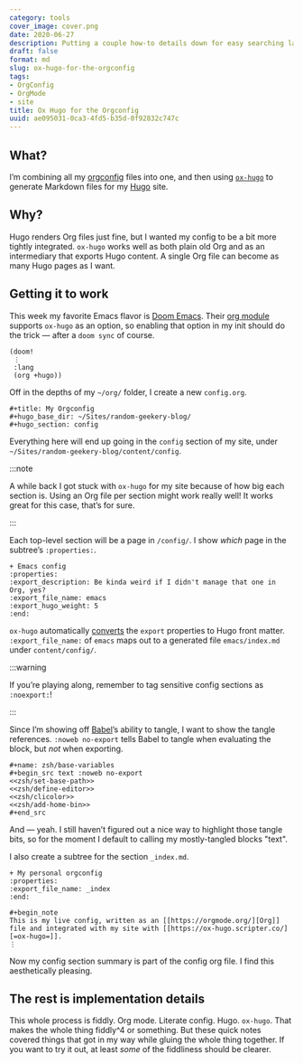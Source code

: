 ```yaml
---
category: tools
cover_image: cover.png
date: 2020-06-27
description: Putting a couple how-to details down for easy searching later
draft: false
format: md
slug: ox-hugo-for-the-orgconfig
tags:
- OrgConfig
- OrgMode
- site
title: Ox Hugo for the Orgconfig
uuid: ae095031-0ca3-4fd5-b35d-0f92832c747c
---
```


## What?

I’m combining all my [orgconfig][] files into one, and then using
[`ox-hugo`][ox-hugo] to generate Markdown files for my [Hugo][hugo] site.

## Why?

Hugo renders Org files just fine, but I wanted my config to be a bit more
tightly integrated.  `ox-hugo` works well as both plain old Org and as an
intermediary that exports Hugo content.  A single Org file can become as many
Hugo pages as I want.

## Getting it to work

This week my favorite Emacs flavor is [Doom Emacs][doom-emacs].  Their [org
module][org-module] supports `ox-hugo` as an option, so enabling that option in
my init should do the trick — after a `doom sync` of course.

``` elisp
(doom!
 ⋮
 :lang
 (org +hugo))
```

Off in the depths of my `~/org/` folder, I create a new `config.org`.

``` text
#+title: My Orgconfig
#+hugo_base_dir: ~/Sites/random-geekery-blog/
#+hugo_section: config
```

Everything here will end up going in the `config` section of my site, under
`~/Sites/random-geekery-blog/content/config`.

:::note

A while back I got stuck with `ox-hugo` for my site because of how big each
section is.  Using an Org file per section might work really well!  It works
great for this case, that’s for sure.

:::

Each top-level section will be a page in `/config/`.
I show *which* page in the subtree’s `:properties:`.

``` text
+ Emacs config
:properties:
:export_description: Be kinda weird if I didn't manage that one in Org, yes?
:export_file_name: emacs
:export_hugo_weight: 5
:end:
```

`ox-hugo` automatically [converts][] the `export` properties to Hugo front
matter.  `:export_file_name:` of `emacs` maps out to a generated file
`emacs/index.md` under `content/config/`.

:::warning

If you’re playing along, remember to tag sensitive config sections as
`:noexport:`!

:::

Since I’m showing off [Babel][babel]’s ability to tangle, I want to show the
tangle references.  `:noweb no-export` tells Babel to tangle when evaluating
the block, but *not* when exporting.

``` text
#+name: zsh/base-variables
#+begin_src text :noweb no-export
<<zsh/set-base-path>>
<<zsh/define-editor>>
<<zsh/clicolor>>
<<zsh/add-home-bin>>
#+end_src
```

And — yeah.  I still haven’t figured out a nice way to highlight those tangle
bits, so for the moment I default to calling my mostly-tangled blocks "text".

I also create a subtree for the section `_index.md`.

``` text
+ My personal orgconfig
:properties:
:export_file_name: _index
:end:

#+begin_note
This is my live config, written as an [[https://orgmode.org/][Org]] file and integrated with my site with [[https://ox-hugo.scripter.co/][=ox-hugo=]].
⋮
```

Now my config section summary is part of the config org file.  I find this
aesthetically pleasing.

## The rest is implementation details

This whole process is fiddly.  Org mode.  Literate config.  Hugo.  `ox-hugo`.
That makes the whole thing fiddly^4 or something.  But these quick notes
covered things that got in my way while gluing the whole thing together.  If
you want to try it out, at least *some* of the fiddliness should be clearer.

[orgconfig]: /tags/orgconfig
[ox-hugo]: https://ox-hugo.scripter.co
[hugo]: https://gohugo.io
[doom-emacs]: https://github.com/hlissner/doom-emacs
[org-module]: https://github.com/hlissner/doom-emacs/tree/develop/modules/lang/org
[converts]: https://ox-hugo.scripter.co/doc/org-meta-data-to-hugo-front-matter/%5D
[babel]: https://orgmode.org/worg/org-contrib/babel/intro.html